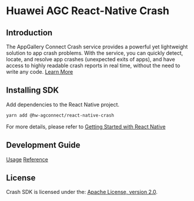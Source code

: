 # Huawei AGC React-Native Crash

## Introduction
   The AppGallery Connect Crash service provides a powerful yet lightweight solution to app crash problems. With the service, you can quickly detect, locate, and resolve app crashes (unexpected exits of apps), and have access to highly readable crash reports in real time, without the need to write any code.
[Learn More](https://developer.huawei.com/consumer/en/doc/development/AppGallery-connect-Guides/agc-crash-introduction)

## Installing SDK
Add dependencies to the React Native project. 

```bash
yarn add @hw-agconnect/react-native-crash
```

For more details, please refer to [Getting Started with React Native](https://developer.huawei.com/consumer/en/doc/development/AppGallery-connect-Guides/agc-get-started-reactnactive)

## Development Guide
[Usage](https://developer.huawei.com/consumer/en/doc/development/AppGallery-connect-Guides/agc-crash-reactnative-usage)
[Reference](https://developer.huawei.com/consumer/en/doc/development/AppGallery-connect-References/agc-overview-reactnative)

##  License
   Crash SDK is licensed under the: [Apache License, version 2.0](http://www.apache.org/licenses/LICENSE-2.0).  